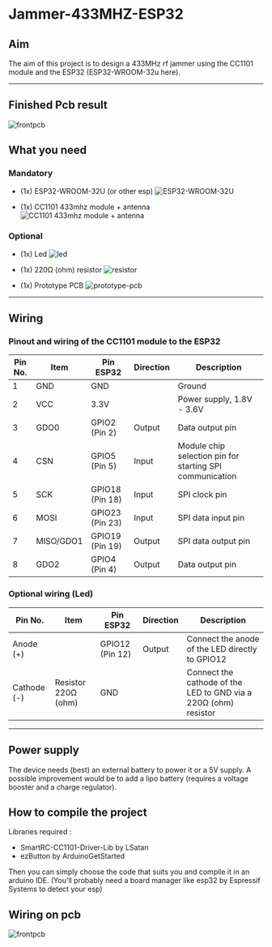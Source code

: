 # Jammer-433MHZ-ESP32
## Aim
The aim of this project is to design a 433MHz rf jammer using the CC1101 module and the ESP32 (ESP32-WROOM-32u here).

---

## Finished Pcb result

![frontpcb](./src/frontpcb.png)

## What you need

### Mandatory

- (1x) ESP32-WROOM-32U (or other esp) ![ESP32-WROOM-32U](./src/esp32-wroom-32u.png)

- (1x) CC1101 433mhz module + antenna ![CC1101 433mhz module + antenna](./src/CC1101module.png)

### Optional

- (1x) Led ![led](./src/led.png)

- (1x) 220Ω (ohm) resistor ![resistor](./src/resistor.png)

- (1x) Prototype PCB ![prototype-pcb](./src/prototypepcb.png)

---
## Wiring

### Pinout and wiring of the CC1101 module to the ESP32

| Pin No. | Item        | Pin ESP32       | Direction | Description                                                        |
|---------|-------------|-----------------|-----------|--------------------------------------------------------------------|
| 1       | GND         | GND             |           | Ground                                                            |
| 2       | VCC         | 3.3V            |           | Power supply, 1.8V - 3.6V                                          |
| 3       | GDO0        | GPIO2 (Pin 2)   | Output    | Data output pin                                                   |
| 4       | CSN         | GPIO5 (Pin 5)   | Input     | Module chip selection pin for starting SPI communication          |
| 5       | SCK         | GPIO18 (Pin 18) | Input     | SPI clock pin                                                     |
| 6       | MOSI        | GPIO23 (Pin 23) | Input     | SPI data input pin                                                |
| 7       | MISO/GDO1   | GPIO19 (Pin 19) | Output    | SPI data output pin                                               |
| 8       | GDO2        | GPIO4 (Pin 4)   | Output    | Data output pin                                                   |

### Optional wiring (Led)

| Pin No.       | Item          | Pin ESP32       | Direction | Description                                      |
|---------------|---------------|-----------------|-----------|--------------------------------------------------|
| Anode (+)     |         | GPIO12 (Pin 12) | Output    | Connect the anode of the LED directly to GPIO12 |
| Cathode (-)   | Resistor 220Ω (ohm) | GND             |           | Connect the cathode of the LED to GND via a 220Ω (ohm) resistor |

---

## Power supply

The device needs (best) an external battery to power it or a 5V supply. A possible improvement would be to add a lipo battery (requires a voltage booster and a charge regulator).

## How to compile the project

Libraries required :
- SmartRC-CC1101-Driver-Lib by LSatan
- ezButton by ArduinoGetStarted

Then you can simply choose the code that suits you and compile it in an arduino IDE. (You'll probably need a board manager like esp32 by Espressif Systems to detect your esp)

## Wiring on pcb

![frontpcb](./src/backpcb.png)
